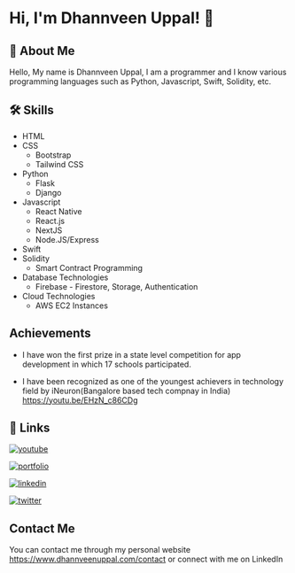 
# Hi, I'm Dhannveen Uppal! 👋


## 🚀 About Me
Hello, My name is Dhannveen Uppal, I am a programmer and I know various programming languages such as Python, Javascript, Swift, Solidity, etc.

## 🛠 Skills
- HTML
- CSS
    - Bootstrap
    - Tailwind CSS
- Python
    - Flask
    - Django
- Javascript
    - React Native
    - React.js
    - NextJS
    - Node.JS/Express
- Swift
- Solidity
    - Smart Contract Programming
- Database Technologies
    - Firebase - Firestore, Storage, Authentication
- Cloud Technologies
    - AWS  EC2 Instances
## Achievements

- I have won the first prize in a state level competition for app development in which 17 schools participated.

- I have been recognized as one of the youngest achievers in technology field by iNeuron(Bangalore based tech compnay in India)
https://youtu.be/EHzN_c86CDg

## 🔗 Links
[![youtube](https://img.shields.io/badge/youtube-red?style=for-the-badge&logo=youtube&logoColor=white)](https://www.youtube.com/channel/UC2dat8AYqCQu3quJXoAeGeQ)

[![portfolio](https://img.shields.io/badge/my_portfolio-000?style=for-the-badge&logo=ko-fi&logoColor=white)](https://dhannveenuppal.com/)

[![linkedin](https://img.shields.io/badge/linkedin-0A66C2?style=for-the-badge&logo=linkedin&logoColor=white)](https://www.linkedin.com/in/dhannveen-uppal-388653245)

[![twitter](https://img.shields.io/badge/twitter-1DA1F2?style=for-the-badge&logo=twitter&logoColor=white)](https://twitter.com/DhannveenUppal)


## Contact Me

You can contact me through my personal website https://www.dhannveenuppal.com/contact or connect with me on LinkedIn
